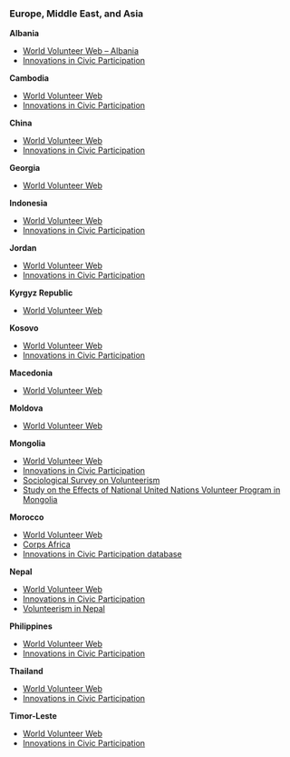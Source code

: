 ### **Europe, Middle East, and Asia**

**Albania**
*   [World Volunteer Web – Albania](http://www.worldvolunteerweb.org/browse/countries/albania.html)
*   [Innovations in Civic Participation](http://www.icicp.org/resource-library/icp-publications/global-youth-service-database/europe-2/eastern-europe-and-commonwealth-of-independent-states/albania/)

**Cambodia**
*   [World Volunteer Web](http://www.worldvolunteerweb.org/browse/countries/cambodia.html)
*   [Innovations in Civic Participation](http://www.icicp.org/resource-library/icp-publications/global-youth-service-database/asia-and-the-pacific/southeast-asia/cambodia/)

**China**
*   [World Volunteer Web](http://www.worldvolunteerweb.org/browse/countries/china.html)
*   [Innovations in Civic Participation](http://www.icicp.org/resource-library/icp-publications/global-youth-service-database/asia-and-the-pacific/east-asia/china/)

**Georgia**
*   [World Volunteer Web](http://www.worldvolunteerweb.org/browse/countries/georgia.html)

**Indonesia**
*   [World Volunteer Web](http://www.worldvolunteerweb.org/browse/countries/indonesia.html)
*   [Innovations in Civic Participation](http://www.icicp.org/resource-library/icp-publications/global-youth-service-database/asia-and-the-pacific/southeast-asia/indonesia/)

**Jordan**
*   [World Volunteer Web](http://www.worldvolunteerweb.org/browse/countries/jordan.html)
*   [Innovations in Civic Participation](http://www.icicp.org/resource-library/icp-publications/global-youth-service-database/asia-and-the-pacific/west-asia-middle-east/jordan/)

**Kyrgyz Republic**
*   [World Volunteer Web](http://www.worldvolunteerweb.org/browse/countries/kyrgyzstan.html)

**Kosovo**
*   [World Volunteer Web](http://www.worldvolunteerweb.org/browse/countries/kosovo-all-references-to-kosovo-on-this-website-are-made-in-the-context-of-un-security-council-resolution-1244-1999.html)
*   [Innovations in Civic Participation](http://www.icicp.org/resource-library/icp-publications/global-youth-service-database/europe-2/eastern-europe-and-commonwealth-of-independent-states/kosovo/)

**Macedonia**
*   [World Volunteer Web](http://www.worldvolunteerweb.org/browse/countries/macedonia-former-yugoslav-republic-of.html)

**Moldova**
*   [World Volunteer Web](http://www.worldvolunteerweb.org/browse/countries/moldova-republic-of.html)

**Mongolia**
*   [World Volunteer Web](http://www.worldvolunteerweb.org/browse/countries/mongolia.html)
*   [Innovations in Civic Participation](http://www.icicp.org/resource-library/icp-publications/global-youth-service-database/asia-and-the-pacific/east-asia/mongolia/)
*   [Sociological Survey on Volunteerism](http://www.worldvolunteerweb.org/resources/research-reports/national/doc/sociological-survey-on-volunteerism.html)
*   [Study on the Effects of National United Nations Volunteer Program in Mongolia](http://csd.wustl.edu/Publications/Documents/RP05-26.pdf)

**Morocco**
*   [World Volunteer Web](http://www.worldvolunteerweb.org/browse/countries/morocco.html)
*   [Corps Africa](http://www.corpsafrica.org/)
*   [Innovations in Civic Participation database](http://www.icicp.org/resource-library/icp-publications/global-youth-service-database/africa-2/north-africa/morocco/)

**Nepal**
*   [World Volunteer Web](http://www.worldvolunteerweb.org/browse/countries/nepal.html)
*   [Innovations in Civic Participation](http://www.icicp.org/resource-library/icp-publications/global-youth-service-database/asia-and-the-pacific/south-asia-2/nepal/)
*   [Volunteerism in Nepal](http://www.worldvolunteerweb.org/resources/research-reports/national/doc/volunteerism-in-nepal.html)

**Philippines**
*   [World Volunteer Web](http://www.worldvolunteerweb.org/browse/countries/philippines.html)
*   [Innovations in Civic Participation](http://www.icicp.org/resource-library/icp-publications/global-youth-service-database/asia-and-the-pacific/southeast-asia/the-philippines/)

**Thailand**
*   [World Volunteer Web](http://www.worldvolunteerweb.org/browse/countries/thailand.html)
*   [Innovations in Civic Participation](http://www.icicp.org/resource-library/icp-publications/global-youth-service-database/asia-and-the-pacific/southeast-asia/thailand/)

**Timor-Leste**
*   [World Volunteer Web](http://www.worldvolunteerweb.org/browse/countries/timor-leste.html)
*   [Innovations in Civic Participation](http://www.icicp.org/resource-library/icp-publications/global-youth-service-database/asia-and-the-pacific/southeast-asia/timor-leste/)
